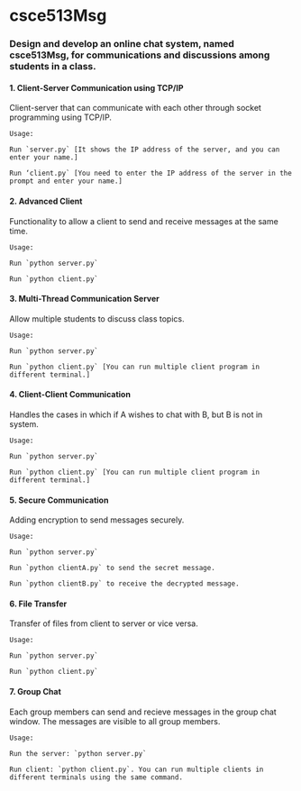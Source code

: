 # csce513Msg
### Design and develop an online chat system, named csce513Msg, for communications and discussions among students in a class.

#### 1. Client-Server Communication using TCP/IP 
Client-server that can communicate with each other through socket programming using TCP/IP. 
```
Usage: 

Run `server.py` [It shows the IP address of the server, and you can enter your name.] 

Run ‘client.py` [You need to enter the IP address of the server in the prompt and enter your name.] 
```

#### 2. Advanced Client 
Functionality to allow a client to send and receive messages at the same time.
```
Usage: 

Run `python server.py` 

Run `python client.py` 
```

#### 3. Multi-Thread Communication Server 
Allow multiple students to discuss class topics.
```
Usage: 

Run `python server.py` 

Run `python client.py` [You can run multiple client program in different terminal.] 
```

#### 4. Client-Client Communication 
Handles the cases in which if A wishes to chat with B, but B is not in system.
```
Usage: 

Run `python server.py` 

Run `python client.py` [You can run multiple client program in different terminal.] 
```

#### 5. Secure Communication 
Adding encryption to send messages securely.
```
Usage: 

Run `python server.py` 

Run `python clientA.py` to send the secret message. 

Run `python clientB.py` to receive the decrypted message.
```

#### 6. File Transfer
Transfer of files from client to server or vice versa.
```
Usage: 

Run `python server.py` 

Run `python client.py` 
```

#### 7. Group Chat
Each group members can send and recieve messages in the group chat window. The messages are visible to all group members.
```
Usage: 

Run the server: `python server.py` 

Run client: `python client.py`. You can run multiple clients in different terminals using the same command. 
```